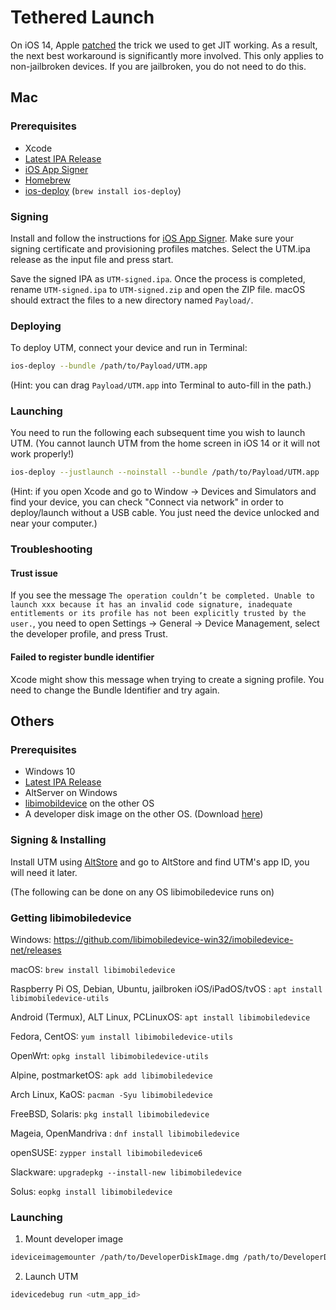 # Tethered Launch

On iOS 14, Apple [patched][1] the trick we used to get JIT working. As a result, the next best workaround is significantly more involved. This only applies to non-jailbroken devices. If you are jailbroken, you do not need to do this.

## Mac

### Prerequisites

* Xcode
* [Latest IPA Release][3]
* [iOS App Signer][4]
* [Homebrew][2]
* [ios-deploy][5] (`brew install ios-deploy`)

### Signing

Install and follow the instructions for [iOS App Signer][4]. Make sure your signing certificate and provisioning profiles matches. Select the UTM.ipa release as the input file and press start.

Save the signed IPA as `UTM-signed.ipa`. Once the process is completed, rename `UTM-signed.ipa` to `UTM-signed.zip` and open the ZIP file. macOS should extract the files to a new directory named `Payload/`.

### Deploying

To deploy UTM, connect your device and run in Terminal:

```sh
ios-deploy --bundle /path/to/Payload/UTM.app
```

(Hint: you can drag `Payload/UTM.app` into Terminal to auto-fill in the path.)

### Launching

You need to run the following each subsequent time you wish to launch UTM. (You cannot launch UTM from the home screen in iOS 14 or it will not work properly!)

```sh
ios-deploy --justlaunch --noinstall --bundle /path/to/Payload/UTM.app
```

(Hint: if you open Xcode and go to Window -> Devices and Simulators and find your device, you can check "Connect via network" in order to deploy/launch without a USB cable. You just need the device unlocked and near your computer.)

### Troubleshooting

#### Trust issue

If you see the message `The operation couldn’t be completed. Unable to launch xxx because it has an invalid code signature, inadequate entitlements or its profile has not been explicitly trusted by the user.`, you need to open Settings -> General -> Device Management, select the developer profile, and press Trust.

#### Failed to register bundle identifier

Xcode might show this message when trying to create a signing profile. You need to change the Bundle Identifier and try again.

[1]: https://github.com/utmapp/UTM/issues/397
[2]: https://brew.sh
[3]: https://github.com/utmapp/UTM/releases
[4]: https://dantheman827.github.io/ios-app-signer/
[5]: https://github.com/ios-control/ios-deploy

## Others

### Prerequisites

- Windows 10
- [Latest IPA Release][3]
- AltServer on Windows
- [libimobildevice](https://github.com/libimobiledevice/libimobiledevice) on the other OS
- A developer disk image on the other OS. (Download [here](https://github.com/xushuduo/Xcode-iOS-Developer-Disk-Image/releases))

### Signing & Installing

Install UTM using [AltStore](https://altstore.io) and go to AltStore and find UTM's app ID, you will need it later.

(The following can be done on any OS libimobiledevice runs on)
### Getting libimobiledevice

Windows: https://github.com/libimobiledevice-win32/imobiledevice-net/releases

macOS: `brew install libimobiledevice`

Raspberry Pi OS, Debian, Ubuntu, jailbroken iOS/iPadOS/tvOS : `apt install libimobiledevice-utils`

Android (Termux), ALT Linux, PCLinuxOS: `apt install libimobiledevice`

Fedora, CentOS: `yum install libimobiledevice-utils`

OpenWrt: `opkg install libimobiledevice-utils`

Alpine, postmarketOS: `apk add libimobiledevice`

Arch Linux, KaOS: `pacman -Syu libimobiledevice`

FreeBSD, Solaris: `pkg install libimobiledevice`

Mageia, OpenMandriva : `dnf install libimobiledevice`

openSUSE: `zypper install libimobiledevice6`

Slackware: `upgradepkg --install-new libimobiledevice`

Solus: `eopkg install libimobiledevice`
### Launching

1. Mount developer image
```sh
ideviceimagemounter /path/to/DeveloperDiskImage.dmg /path/to/DeveloperDiskImage.dmg.signature
```
2. Launch UTM
```sh
idevicedebug run <utm_app_id>
```
